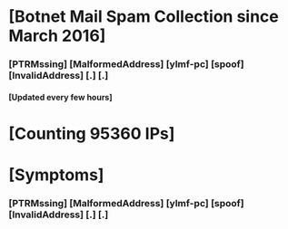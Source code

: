 # [Botnet Mail Spam Collection since March 2016]
### [PTRMssing] [MalformedAddress] [ylmf-pc] [spoof] [InvalidAddress] [.] [.]
#### [Updated every few hours]

# [Counting 95360 IPs]

# [Symptoms] 
###   [PTRMssing] [MalformedAddress] [ylmf-pc] [spoof] [InvalidAddress] [.] [.]
